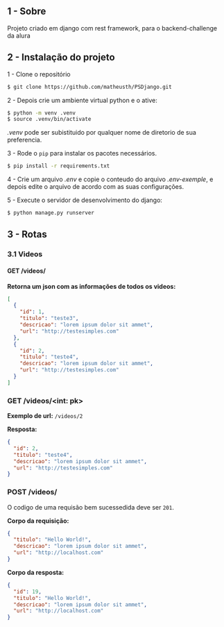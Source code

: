 ## 1 - Sobre

Projeto criado em django com rest framework, para o backend-challenge da alura

## 2 - Instalação do projeto

1 - Clone o repositório

```bash
$ git clone https://github.com/matheusth/PSDjango.git
```

2 - Depois crie um ambiente virtual python e o ative:

```bash
$ python -m venv .venv
$ source .venv/bin/activate
```

*.venv* pode ser subistituido por qualquer nome de diretorio de sua preferencia.

3 - Rode o `pip` para instalar os pacotes necessários.

```bash
$ pip install -r requirements.txt
```

4 - Crie um arquivo *.env* e copie o conteudo do arquivo *.env-exemple*, e depois edite o arquivo de acordo com as suas
configurações.

5 - Execute o servidor de desenvolvimento do django:

```bash
$ python manage.py runserver
```

## 3 - Rotas

### 3.1 Videos

#### GET /videos/

**Retorna um json com as informações de todos os videos:**

```json
[
  {
    "id": 1,
    "titulo": "teste3",
    "descricao": "lorem ipsum dolor sit ammet",
    "url": "http://testesimples.com"
  },
  {
    "id": 2,
    "titulo": "teste4",
    "descricao": "lorem ipsum dolor sit ammet",
    "url": "http://testesimples.com"
  }
]
```

### GET /videos/<int: pk>

**Exemplo de url:** `/videos/2`

**Resposta:**

```json
{
  "id": 2,
  "titulo": "teste4",
  "descricao": "lorem ipsum dolor sit ammet",
  "url": "http://testesimples.com"
}
```

### POST /videos/

O codigo de uma requisão bem sucessedida deve ser `201`.

**Corpo da requisição:**

```json
{
  "titulo": "Hello World!",
  "descricao": "lorem ipsum dolor sit ammet",
  "url": "http://localhost.com"
}
```

**Corpo da resposta:**

```json
{
  "id": 19,
  "titulo": "Hello World!",
  "descricao": "lorem ipsum dolor sit ammet",
  "url": "http://localhost.com"
}
```